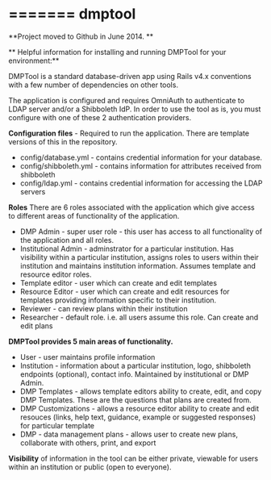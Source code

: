 
=======
dmptool
=======

**Project moved to Github in June 2014. **

** Helpful information for installing and running DMPTool for your environment:**

DMPTool is a standard database-driven app using Rails v4.x conventions with a few number of dependencies on other tools.  

The application is configured and requires OmniAuth to authenticate to LDAP server and/or a Shibboleth IdP.  In order to use the tool as is, you must configure with one of these 2 authentication providers. 

**Configuration files**  - Required to run the application.  There are template versions of this in the repository.  

* config/database.yml - contains credential information for your database.
* config/shibboleth.yml - contains information for attributes received from shibboleth
* config/ldap.yml - contains credential information for accessing the LDAP servers

**Roles**
There are 6 roles associated with the application which give access to different areas of functionality of the application.

* DMP Admin - super user role - this user has access to all functionality of the application and all roles.
* Institutional Admin - adminstrator for a particular institution.  Has visibility within a particular institution,  assigns roles to users within their institution and maintains institution information.  Assumes template and resource editor roles. 
* Template editor - user which can create and edit templates
* Resource Editor - user which can create and edit resources for templates providing information specific to their institution.
* Reviewer - can review plans within their institution
* Researcher - default role.  i.e. all users assume this role.  Can create and edit plans

**DMPTool provides 5 main areas of functionality.**

* User  - user maintains profile information
* Institution - information about a particular institution, logo, shibboleth endpoints (optional), contact info.  Maintained by institutional or DMP Admin.  
* DMP Templates - allows template editors ability to create, edit, and copy DMP Templates.  These are the questions that plans are created from. 
* DMP Customizations - allows a resource editor ability to create and edit resouces (links, help text, guidance, example or suggested responses) for particular template
* DMP - data management plans - allows user to create new plans, collaborate with others, print, and export

**Visibility** of information in the tool can be either private, viewable for users within an institution or public (open to everyone).



